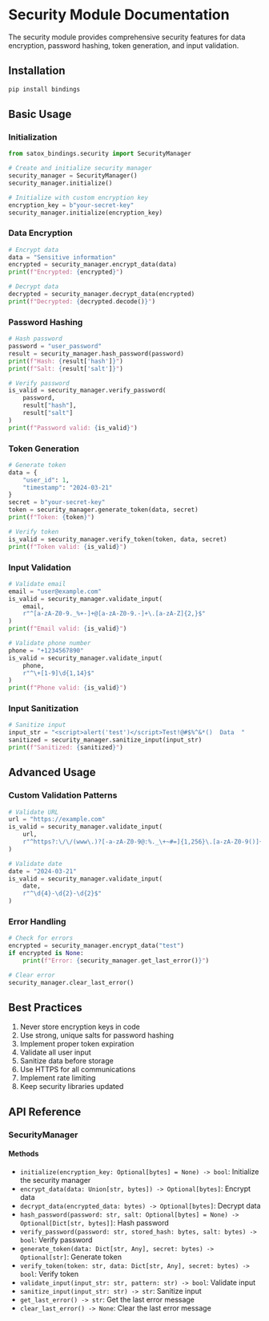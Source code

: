 # Security Module Documentation

The security module provides comprehensive security features for data encryption, password hashing, token generation, and input validation.

## Installation

```bash
pip install bindings
```

## Basic Usage

### Initialization

```python
from satox_bindings.security import SecurityManager

# Create and initialize security manager
security_manager = SecurityManager()
security_manager.initialize()

# Initialize with custom encryption key
encryption_key = b"your-secret-key"
security_manager.initialize(encryption_key)
```

### Data Encryption

```python
# Encrypt data
data = "Sensitive information"
encrypted = security_manager.encrypt_data(data)
print(f"Encrypted: {encrypted}")

# Decrypt data
decrypted = security_manager.decrypt_data(encrypted)
print(f"Decrypted: {decrypted.decode()}")
```

### Password Hashing

```python
# Hash password
password = "user_password"
result = security_manager.hash_password(password)
print(f"Hash: {result['hash']}")
print(f"Salt: {result['salt']}")

# Verify password
is_valid = security_manager.verify_password(
    password,
    result["hash"],
    result["salt"]
)
print(f"Password valid: {is_valid}")
```

### Token Generation

```python
# Generate token
data = {
    "user_id": 1,
    "timestamp": "2024-03-21"
}
secret = b"your-secret-key"
token = security_manager.generate_token(data, secret)
print(f"Token: {token}")

# Verify token
is_valid = security_manager.verify_token(token, data, secret)
print(f"Token valid: {is_valid}")
```

### Input Validation

```python
# Validate email
email = "user@example.com"
is_valid = security_manager.validate_input(
    email,
    r"^[a-zA-Z0-9._%+-]+@[a-zA-Z0-9.-]+\.[a-zA-Z]{2,}$"
)
print(f"Email valid: {is_valid}")

# Validate phone number
phone = "+1234567890"
is_valid = security_manager.validate_input(
    phone,
    r"^\+[1-9]\d{1,14}$"
)
print(f"Phone valid: {is_valid}")
```

### Input Sanitization

```python
# Sanitize input
input_str = "<script>alert('test')</script>Test!@#$%^&*()  Data  "
sanitized = security_manager.sanitize_input(input_str)
print(f"Sanitized: {sanitized}")
```

## Advanced Usage

### Custom Validation Patterns

```python
# Validate URL
url = "https://example.com"
is_valid = security_manager.validate_input(
    url,
    r"^https?:\/\/(www\.)?[-a-zA-Z0-9@:%._\+~#=]{1,256}\.[a-zA-Z0-9()]{1,6}\b([-a-zA-Z0-9()@:%_\+.~#?&//=]*)$"
)

# Validate date
date = "2024-03-21"
is_valid = security_manager.validate_input(
    date,
    r"^\d{4}-\d{2}-\d{2}$"
)
```

### Error Handling

```python
# Check for errors
encrypted = security_manager.encrypt_data("test")
if encrypted is None:
    print(f"Error: {security_manager.get_last_error()}")

# Clear error
security_manager.clear_last_error()
```

## Best Practices

1. Never store encryption keys in code
2. Use strong, unique salts for password hashing
3. Implement proper token expiration
4. Validate all user input
5. Sanitize data before storage
6. Use HTTPS for all communications
7. Implement rate limiting
8. Keep security libraries updated

## API Reference

### SecurityManager

#### Methods

- `initialize(encryption_key: Optional[bytes] = None) -> bool`: Initialize the security manager
- `encrypt_data(data: Union[str, bytes]) -> Optional[bytes]`: Encrypt data
- `decrypt_data(encrypted_data: bytes) -> Optional[bytes]`: Decrypt data
- `hash_password(password: str, salt: Optional[bytes] = None) -> Optional[Dict[str, bytes]]`: Hash password
- `verify_password(password: str, stored_hash: bytes, salt: bytes) -> bool`: Verify password
- `generate_token(data: Dict[str, Any], secret: bytes) -> Optional[str]`: Generate token
- `verify_token(token: str, data: Dict[str, Any], secret: bytes) -> bool`: Verify token
- `validate_input(input_str: str, pattern: str) -> bool`: Validate input
- `sanitize_input(input_str: str) -> str`: Sanitize input
- `get_last_error() -> str`: Get the last error message
- `clear_last_error() -> None`: Clear the last error message 